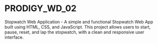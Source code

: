 # PRODIGY_WD_02
Stopwatch Web Application - A simple and functional Stopwatch Web App built using HTML, CSS, and JavaScript. This project allows users to start, pause, reset, and lap the stopwatch, with a clean and responsive user interface.
